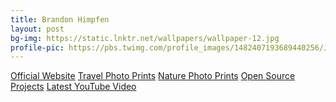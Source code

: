 ```yaml
---	
title: Brandon Himpfen	
layout: post	
bg-img: https://static.lnktr.net/wallpapers/wallpaper-12.jpg
profile-pic: https://pbs.twimg.com/profile_images/1482407193689440256/JTlQS60d_400x400.jpg
---	
```


  <div class="links">	
    <a href="https://tinyurl.com/yufy5hxa" class="btn btn-outline-secondary btn-lg btn-block">Official Website</a>	
    <a href="https://tinyurl.com/w4cdytw5" class="btn btn-outline-primary btn-lg btn-block">Travel Photo Prints</a>	
    <a href="https://tinyurl.com/2ayrvrn8" class="btn btn-outline-primary btn-lg btn-block">Nature Photo Prints</a>	
    <a href="https://tinyurl.com/93fthsc" class="btn btn-outline-dark btn-lg btn-block">Open Source Projects</a>
     <a href="https://tinyurl.com/92d6k8u3" class="btn btn-outline-danger btn-lg btn-block">Latest YouTube Video</a>
  </div>
